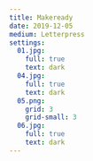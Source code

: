 ```yaml
---
title: Makeready
date: 2019-12-05
medium: Letterpress
settings:
  01.jpg:
    full: true
    text: dark
  04.jpg:
    full: true
    text: dark
  05.png:
    grid: 3
    grid-small: 3
  06.jpg:
    full: true
    text: dark
---
```

